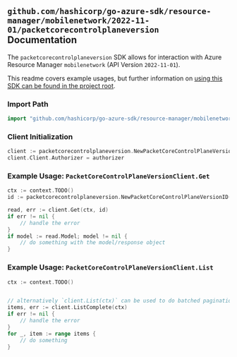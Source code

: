 
## `github.com/hashicorp/go-azure-sdk/resource-manager/mobilenetwork/2022-11-01/packetcorecontrolplaneversion` Documentation

The `packetcorecontrolplaneversion` SDK allows for interaction with Azure Resource Manager `mobilenetwork` (API Version `2022-11-01`).

This readme covers example usages, but further information on [using this SDK can be found in the project root](https://github.com/hashicorp/go-azure-sdk/tree/main/docs).

### Import Path

```go
import "github.com/hashicorp/go-azure-sdk/resource-manager/mobilenetwork/2022-11-01/packetcorecontrolplaneversion"
```


### Client Initialization

```go
client := packetcorecontrolplaneversion.NewPacketCoreControlPlaneVersionClientWithBaseURI("https://management.azure.com")
client.Client.Authorizer = authorizer
```


### Example Usage: `PacketCoreControlPlaneVersionClient.Get`

```go
ctx := context.TODO()
id := packetcorecontrolplaneversion.NewPacketCoreControlPlaneVersionID("packetCoreControlPlaneVersionName")

read, err := client.Get(ctx, id)
if err != nil {
	// handle the error
}
if model := read.Model; model != nil {
	// do something with the model/response object
}
```


### Example Usage: `PacketCoreControlPlaneVersionClient.List`

```go
ctx := context.TODO()


// alternatively `client.List(ctx)` can be used to do batched pagination
items, err := client.ListComplete(ctx)
if err != nil {
	// handle the error
}
for _, item := range items {
	// do something
}
```
